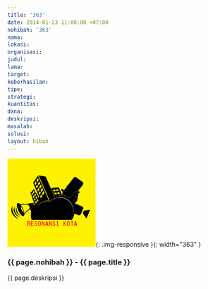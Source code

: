```yaml
---
title: '363'
date: 2014-01-23 11:08:00 +07:00
nohibah: '363'
nama: 
lokasi: 
organisasi: 
judul: 
lama: 
target: 
keberhasilan: 
tipe: 
strategi: 
kuantitas: 
dana: 
deskripsi: 
masalah: 
solusi: 
layout: hibah
---
```


![363](/static/img/hibahcms/363.png){: .img-responsive }{: width="363" }

### {{ page.nohibah }} - {{ page.title }}

{{ page.deskripsi }}
